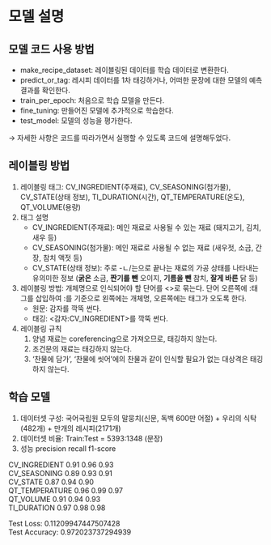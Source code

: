 # 모델 설명

## 모델 코드 사용 방법

- make_recipe_dataset: 레이블링된 데이터를 학습 데이터로 변환한다.
- predict_or_tag: 레시피 데이터를 1차 태깅하거나, 어떠한 문장에 대한 모델의 예측 결과를 확인한다.
- train_per_epoch: 처음으로 학습 모델을 만든다.
- fine_tuning: 만들어진 모델에 추가적으로 학습한다.
- test_model: 모델의 성능을 평가한다.

→ 자세한 사항은 코드를 따라가면서 실행할 수 있도록 코드에 설명해두었다.

## 레이블링 방법

1. 레이블링 태그: CV_INGREDIENT(주재료), CV_SEASONING(첨가물), CV_STATE(상태 정보), TI_DURATION(시간), QT_TEMPERATURE(온도), QT_VOLUME(용량)
2. 태그 설명
    - CV_INGREDIENT(주재료): 메인 재료로 사용될 수 있는 재료 (돼지고기, 김치, 새우 등)
    - CV_SEASONING(첨가물): 메인 재료로 사용될 수 없는 재료 (새우젓, 소금, 간장, 참치 액젓 등)
    - CV_STATE(상태 정보): 주로 -ㄴ/는으로 끝나는 재료의 가공 상태를 나타내는 유의미한 정보 (**굵은** 소금, **짠기를 뺀** 오이지, **기름을 뺀** 참치, **잘게 바른** 닭 등)
3. 레이블링 방법: 개체명으로 인식되어야 할 단어를 <>로 묶는다. 단어 오른쪽에 :태그를 삽입하여 :를 기준으로 왼쪽에는 개체명, 오른쪽에는 태그가 오도록 한다.
    - 원문: 감자를 깍뚝 썬다.
    - 태깅: <감자:CV_INGREDIENT>를 깍뚝 썬다.
4. 레이블링 규칙
    1. 양념 재료는 coreferencing으로 가져오므로, 태깅하지 않는다.
    2. 조건문의 재료는 태깅하지 않는다.
    3. ‘찬물에 담가’, ‘찬물에 씻어’에의 찬물과 같이 인식할 필요가 없는 대상격은 태깅하지 않는다.

## 학습 모델
1. 데이터셋 구성: 국어국립원 모두의 말뭉치(신문, 독백 600만 어절) + 우리의 식탁(482개) + 만개의 레시피(2171개)
2. 데이터셋 비율: Train:Test = 5393:1348 (문장)
3. 성능
                   precision  recall   f1-score  
  
 CV_INGREDIENT       0.91      0.96      0.93  
  CV_SEASONING       0.89      0.93      0.91  
      CV_STATE       0.87      0.94      0.90  
QT_TEMPERATURE       0.96      0.99      0.97  
     QT_VOLUME       0.91      0.94      0.93  
   TI_DURATION       0.97      0.98      0.98  
  
Test Loss: 0.11209947447507428  
Test Accuracy: 0.972023737294939
